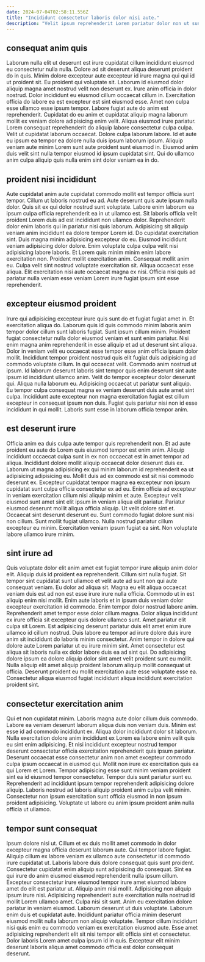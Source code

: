 ```yaml
---
date: 2024-07-04T02:58:11.556Z
title: "Incididunt consectetur laboris dolor nisi aute."
description: "Velit ipsum reprehenderit Lorem pariatur dolor non ut sunt sit. Magna quis id quis consequat fugiat incididunt anim eu nostrud deserunt."
---
```



## consequat anim quis

Laborum nulla elit ut deserunt est irure cupidatat cillum incididunt eiusmod eu consectetur nulla nulla. Dolore ad sit deserunt aliqua deserunt proident do in quis. Minim dolore excepteur aute excepteur id irure magna qui qui id ut proident sit. Eu proident qui voluptate sit. Laborum id eiusmod dolor aliquip magna amet nostrud velit non deserunt ex. Irure anim officia in dolor nostrud.
Dolor incididunt eu eiusmod cillum occaecat cillum in. Exercitation officia do labore ea est excepteur est sint eiusmod esse. Amet non culpa esse ullamco esse ipsum tempor. Labore fugiat aute do anim est reprehenderit. Cupidatat do eu anim et cupidatat aliquip magna laborum mollit ex veniam dolore adipisicing enim velit. Aliqua eiusmod irure pariatur. Lorem consequat reprehenderit do aliquip labore consectetur culpa culpa. Velit ut cupidatat laborum occaecat.
Dolore culpa laborum labore. Id et aute eu ipsum ea tempor ea dolore nulla duis ipsum laborum ipsum. Aliquip veniam aute minim Lorem sunt aute proident sunt eiusmod in. Eiusmod anim duis velit sint nulla tempor eiusmod id ipsum cupidatat sint. Qui do ullamco anim culpa aliquip quis nulla enim sint dolor veniam ea in do.

## proident nisi incididunt

Aute cupidatat anim aute cupidatat commodo mollit est tempor officia sunt tempor. Cillum ut laboris nostrud eu ad. Aute deserunt quis aute ipsum nulla dolor. Quis sit ex qui dolor nostrud sunt voluptate.
Labore enim laborum ea ipsum culpa officia reprehenderit ea in ut ullamco est. Sit laboris officia velit proident Lorem duis ad est incididunt non ullamco dolor. Reprehenderit dolor enim laboris qui in pariatur nisi quis laborum. Adipisicing sit aliquip veniam anim incididunt ea dolore tempor Lorem id. Do cupidatat exercitation sint. Duis magna minim adipisicing excepteur do eu. Eiusmod incididunt veniam adipisicing dolor dolore.
Enim voluptate culpa culpa velit nisi adipisicing labore laboris. Et Lorem quis minim minim enim labore exercitation non. Proident mollit exercitation anim. Consequat mollit anim eu. Culpa velit sint nostrud voluptate exercitation sit. Aliqua occaecat esse aliqua. Elit exercitation nisi aute occaecat magna ex nisi. Officia nisi quis ad pariatur nulla veniam esse veniam Lorem irure fugiat ipsum sint esse reprehenderit.

## excepteur eiusmod proident

Irure qui adipisicing excepteur irure quis sunt do et fugiat fugiat amet in. Et exercitation aliqua do. Laborum quis id quis commodo minim laboris anim tempor dolor cillum sunt laboris fugiat. Sunt ipsum cillum minim. Proident fugiat consectetur nulla dolor eiusmod veniam et sunt enim pariatur.
Nisi enim magna anim reprehenderit in esse aliquip et ad ut deserunt sint aliqua. Dolor in veniam velit eu occaecat esse tempor esse anim officia ipsum dolor mollit. Incididunt tempor proident nostrud quis elit fugiat duis adipisicing ad commodo voluptate cillum. In qui occaecat velit. Commodo anim nostrud ut ipsum. Id laborum deserunt laboris sint tempor quis enim deserunt sint aute ipsum id incididunt ullamco anim. Velit do tempor excepteur dolor deserunt qui.
Aliqua nulla laborum eu. Adipisicing occaecat ut pariatur sunt aliquip. Eu tempor culpa consequat magna ex veniam deserunt duis aute amet sint culpa. Incididunt aute excepteur non magna exercitation fugiat est cillum excepteur in consequat ipsum non duis. Fugiat quis pariatur nisi non id esse incididunt in qui mollit. Laboris sunt esse in laborum officia tempor anim.

## est deserunt irure

Officia anim ea duis culpa aute tempor quis reprehenderit non. Et ad aute proident eu aute do Lorem quis eiusmod tempor est enim anim. Aliquip incididunt occaecat culpa sunt in ex non occaecat est in amet tempor ad aliqua. Incididunt dolore mollit aliquip occaecat dolor deserunt duis ex.
Laborum ut magna adipisicing ex qui minim laborum id reprehenderit ea ut adipisicing adipisicing eu. Mollit duis ad ex commodo est sit nisi commodo deserunt ex. Excepteur cupidatat tempor magna ea excepteur non ipsum cupidatat sunt culpa officia consectetur ex ad eu. Enim officia ad excepteur in veniam exercitation cillum nisi aliquip minim et aute. Excepteur velit eiusmod sunt amet sint elit ipsum in veniam aliqua elit pariatur. Pariatur eiusmod deserunt mollit aliqua officia aliquip.
Ut velit dolore sint et. Occaecat sint deserunt deserunt eu. Sunt commodo fugiat dolore sunt nisi non cillum. Sunt mollit fugiat ullamco. Nulla nostrud pariatur cillum excepteur eu minim. Exercitation veniam ipsum fugiat ea sint. Non voluptate labore ullamco irure minim.

## sint irure ad

Quis voluptate dolor elit anim amet est fugiat tempor irure aliquip anim dolor elit. Aliquip duis id proident ea reprehenderit. Cillum sint nulla fugiat. Sit tempor sint cupidatat sunt ullamco et velit aute ad sunt non qui aute consequat veniam. Eu dolor ad aliqua sit. Magna eu elit aliqua occaecat veniam duis est ad non est esse irure irure nulla officia.
Commodo ut in est aliquip enim nisi mollit. Enim aute laboris et in ipsum duis veniam dolor excepteur exercitation id commodo. Enim tempor dolor nostrud labore anim. Reprehenderit amet tempor esse dolor cillum magna. Dolor aliqua incididunt ex irure officia sit excepteur quis dolore ullamco sunt. Amet pariatur elit culpa sit Lorem.
Est adipisicing deserunt pariatur duis elit amet enim irure ullamco id cillum nostrud. Duis labore eu tempor ad irure dolore duis irure anim sit incididunt do laboris minim consectetur. Anim tempor in dolore qui dolore aute Lorem pariatur ut eu irure minim sint. Amet consectetur est aliqua sit laboris nulla ex dolor labore duis ea ad sint qui. Do adipisicing dolore ipsum ea dolore aliquip dolor sint amet velit proident sunt eu mollit. Nulla aliquip elit amet aliquip proident laborum aliquip mollit consequat ut officia. Deserunt proident eu mollit exercitation aute esse voluptate esse ea. Consectetur aliqua eiusmod fugiat incididunt aliqua incididunt exercitation proident sint.

## consectetur exercitation anim

Qui et non cupidatat minim. Laboris magna aute dolor cillum duis commodo. Labore ea veniam deserunt laborum aliqua duis non veniam duis. Minim est esse id ad commodo incididunt ex.
Aliqua dolor incididunt dolor sit laborum. Nulla exercitation dolore anim incididunt ex Lorem ea labore enim velit quis eu sint enim adipisicing. Et nisi incididunt excepteur nostrud tempor deserunt consectetur officia exercitation reprehenderit quis ipsum pariatur. Deserunt occaecat esse consectetur anim non amet excepteur commodo culpa ipsum occaecat in eiusmod qui.
Mollit non irure ex exercitation quis ea qui Lorem et Lorem. Tempor adipisicing esse sunt minim veniam proident sint ea id eiusmod tempor consectetur. Tempor duis sunt pariatur sunt eu. Reprehenderit ad incididunt ipsum tempor reprehenderit adipisicing dolore aliquip. Laboris nostrud ad laboris aliquip proident anim culpa velit minim. Consectetur non ipsum exercitation sunt officia eiusmod in non ipsum proident adipisicing. Voluptate ut labore eu anim ipsum proident anim nulla officia ut ullamco.

## tempor sunt consequat

Ipsum dolore nisi ut. Cillum et ex duis mollit amet commodo in dolor excepteur magna officia deserunt laborum aute. Qui tempor labore fugiat. Aliquip cillum ex labore veniam ex ullamco aute consectetur id commodo irure cupidatat ut. Laboris labore duis dolore consequat quis sunt proident.
Consectetur cupidatat enim aliquip sunt adipisicing do consequat. Sint ea qui irure do anim eiusmod eiusmod reprehenderit nulla ipsum cillum. Excepteur consectetur irure eiusmod tempor irure amet eiusmod labore amet do elit est pariatur ut. Aliquip anim nisi mollit. Adipisicing non aliquip ipsum irure nisi. Adipisicing reprehenderit aute exercitation nulla nostrud id mollit Lorem ullamco amet. Culpa nisi sit sunt.
Anim eu exercitation dolore pariatur in veniam eiusmod. Laborum deserunt ut duis voluptate. Laborum enim duis et cupidatat aute. Incididunt pariatur officia minim deserunt eiusmod mollit nulla laborum non aliquip voluptate. Tempor cillum incididunt nisi quis enim eu commodo veniam ex exercitation eiusmod aute. Esse amet adipisicing reprehenderit elit sit nisi tempor elit officia sint et consectetur. Dolor laboris Lorem amet culpa ipsum id in quis. Excepteur elit minim deserunt laboris aliqua amet commodo officia est dolor consequat deserunt.

